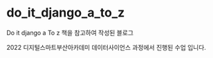 # do_it_django_a_to_z
Do it django a To z 책을 참고하여 작성된 블로그

2022 디지털스마트부산아카데미 데이터사이언스 과정에서 진행된 수업 입니다. 
